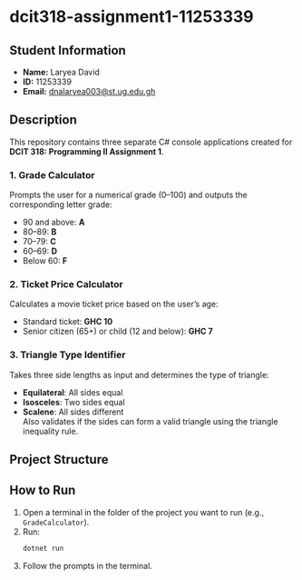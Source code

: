 # dcit318-assignment1-11253339

## Student Information
- **Name:** Laryea David
- **ID:** 11253339
- **Email:** dnalaryea003@st.ug.edu.gh

## Description
This repository contains three separate C# console applications created for **DCIT 318: Programming II Assignment 1**.

### 1. Grade Calculator
Prompts the user for a numerical grade (0–100) and outputs the corresponding letter grade:
- 90 and above: **A**
- 80–89: **B**
- 70–79: **C**
- 60–69: **D**
- Below 60: **F**

### 2. Ticket Price Calculator
Calculates a movie ticket price based on the user’s age:
- Standard ticket: **GHC 10**
- Senior citizen (65+) or child (12 and below): **GHC 7**

### 3. Triangle Type Identifier
Takes three side lengths as input and determines the type of triangle:
- **Equilateral**: All sides equal  
- **Isosceles**: Two sides equal  
- **Scalene**: All sides different  
Also validates if the sides can form a valid triangle using the triangle inequality rule.

## Project Structure



## How to Run
1. Open a terminal in the folder of the project you want to run (e.g., `GradeCalculator`).
2. Run:
   ```bash
   dotnet run
3. Follow the prompts in the terminal.